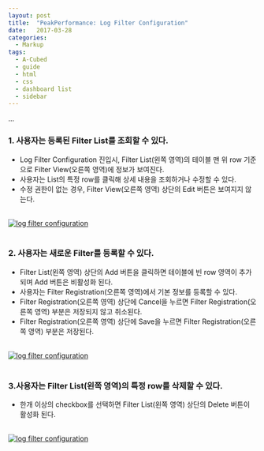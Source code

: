 ```yaml
---
layout: post
title:  "PeakPerformance: Log Filter Configuration"
date:   2017-03-28
categories:
  - Markup
tags:
  - A-Cubed
  - guide
  - html
  - css
  - dashboard list
  - sidebar
---
```


...

### 1. 사용자는 등록된 Filter List를 조회할 수 있다.

* Log Filter Configuration 진입시, Filter List(왼쪽 영역)의 테이블 맨 위 row 기준으로 Filter View(오른쪽 영역)에 정보가 보여진다.
* 사용자는 List의 특정 row를 클릭해 상세 내용을 조회하거나 수정할 수 있다.
* 수정 권한이 없는 경우, Filter View(오른쪽 영역) 상단의 Edit 버튼은 보여지지 않는다.
<br>
<a href="{{ site.url }}/images/works/20170328/image-1.jpg"><img src="{{ site.url }}/images/works/20170328/image-1.jpg" alt="log filter configuration"></a>
<br>
<br>

### 2. 사용자는 새로운 Filter를 등록할 수 있다.

* Filter List(왼쪽 영역) 상단의 Add 버튼을 클릭하면 테이블에 빈 row 영역이 추가되며 Add 버튼은 비활성화 된다.
* 사용자는 Filter Registration(오른쪽 영역)에서 기본 정보를 등록할 수 있다.
* Filter Registration(오른쪽 영역) 상단에 Cancel을 누르면 Filter Registration(오른쪽 영역) 부분은 저장되지 않고 취소된다.
* Filter Registration(오른쪽 영역) 상단에 Save을 누르면 Filter Registration(오른쪽 영역) 부분은 저장된다.
<br>
<a href="{{ site.url }}/images/works/20170328/image-2.jpg"><img src="{{ site.url }}/images/works/20170328/image-2.jpg" alt="log filter configuration"></a>
<br>
<br>

### 3.사용자는 Filter List(왼쪽 영역)의 특정 row를 삭제할 수 있다.

* 한개 이상의 checkbox를 선택하면 Filter List(왼쪽 영역) 상단의 Delete 버튼이 활성화 된다.
<br>
<a href="{{ site.url }}/images/works/20170328/image-3.jpg"><img src="{{ site.url }}/images/works/20170328/image-3.jpg" alt="log filter configuration"></a>
